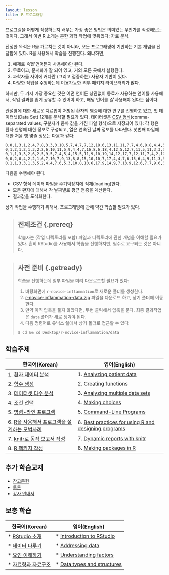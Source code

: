 ```yaml
---
layout: lesson
title: R 프로그래밍
---
```

프로그램을 어떻게 작성하는지 배우는 가장 좋은 방법은 의미있는 무언가를 작성해보는 것이다.
그래서 이번 R 소개는 흔한 과학 작업에 맞춰있다: 자료 분석.

진정한 목적은 R을 가르치는 것이 아니라, 
모든 프로그래밍에 기반하는 기본 개념을 전달함에 있다.
R을 사용해서 학습을 진행한다. 왜냐하면,

1. 예제로 *어떤* 언어든지 사용해야만 된다.
2. 무료이고, 문서화가 잘 되어 있고, 거의 모든 곳에서 실행된다.
3. 과학자들 사이에 커다란 (그리고 점증하는) 사용자 기반이 있다.
4. 다양한 작업을 수행하는데 이용가능한 외부 패키지 라이브러리가 많다.

하지만, 두 가지 가장 중요한 것은
어떤 언어든 상관없이 동료가 사용하는 언어를 사용해서, 
작업 결과를 쉽게 공유할 수 있어야 하고, 
해당 언어를 *잘* 사용해야 된다는 점이다.

관절염에 대한 새로운 치료법이 처방된 환자의 염증에 대한 연구를 진행하고 있고, 
첫 데이터셋(Data Set) 12개를 분석할 필요가 있다. 
데이터셋은 [CSV 형식](reference.html#comma-separated-values)(comma-separated values, 구분자가 콤마 값을 가진 파일 형식)으로 저장되어 있다: 
각 행은 환자 한명에 대한 정보로 구성되고, 
열은 연속된 날짜 정보를 나타낸다. 
첫번째 파일에 대한 처음 행 몇줄 정보는 다음과 같다:

~~~
0,0,1,3,1,2,4,7,8,3,3,3,10,5,7,4,7,7,12,18,6,13,11,11,7,7,4,6,8,8,4,4,5,7,3,4,2,3,0,0
0,1,2,1,2,1,3,2,2,6,10,11,5,9,4,4,7,16,8,6,18,4,12,5,12,7,11,5,11,3,3,5,4,4,5,5,1,1,0,1
0,1,1,3,3,2,6,2,5,9,5,7,4,5,4,15,5,11,9,10,19,14,12,17,7,12,11,7,4,2,10,5,4,2,2,3,2,2,1,1
0,0,2,0,4,2,2,1,6,7,10,7,9,13,8,8,15,10,10,7,17,4,4,7,6,15,6,4,9,11,3,5,6,3,3,4,2,3,2,1
0,1,1,3,3,1,3,5,2,4,4,7,6,5,3,10,8,10,6,17,9,14,9,7,13,9,12,6,7,7,9,6,3,2,2,4,2,0,1,1
~~~

다음을 수행해야 된다.

*  CSV 형식 데이터 파일을 주기억장치에 적재(loading)한다.
*  모든 환자에 대해서 각 날짜별로 평균 염증을 계산한다.
*  결과값을 도식화한다.

상기 작업을 수행하기 위해서, 프로그래밍에 관해 약간 학습할 필요가 있다.

> ## 전제조건 {.prereq}
>
> 학습자는 (작업 디렉토리를 포함) 파일과 디렉토리에 관한 개념을 이해할 필요가 있다.
> 흔히 RStudio를 사용해서 학습을 진행하지만, 필수로 요구되는 것은 아니다.

> ## 사전 준비 {.getready}
>
> 학습을 진행하는데 일부 파일을 미리 다운로드할 필요가 있다:
>
> 1. 바탕화면에 `r-novice-inflammation`로 새로운 폴더를 생성한다.
> 2. [r-novice-inflammation-data.zip](./r-novice-inflammation-data.zip) 파일을 다운로드 하고,
상기 폴더에 이동한다.
> 3. 만약 아직 압축을 풀지 않았다면, 두번 클릭해서 압축을 푼다. 최종 결과작업은 `data` 폴더가 새로 생겨야 된다.
> 4. 다음 명령어로 유닉스 쉘에서 상기 폴더로 접근할 수 있다:
>```
> $ cd && cd Desktop/r-novice-inflammation/data
>```

## 학습주제
|   한국어(Korean)      |    영어(English)            |
|--------------------------------|-----------------------------------|
|1.  [환자 데이터 분석](01-starting-with-data-kr.html)   |1.  [Analyzing patient data](01-starting-with-data.html) |
|2.  [함수 생성](02-func-R-kr.html)                                 |2.  [Creating functions](02-func-R.html) |
|3.  [데이터셋 다수 분석](03-loops-R-kr.html)                |3.  [Analyzing multiple data sets](03-loops-R.html) |
|4.  [조건 선택](04-cond-kr.html)                                    |4.  [Making choices](04-cond.html) |
|5.  [명령-라인 프로그램](05-cmdline-kr.html)               |5.  [Command-Line Programs](05-cmdline.html) |
|6.  [R을 사용해서 프로그램을 설계하는 모범사례](06-best-practices-R-kr.html)                              |6.  [Best practices for using R and designing programs](06-best-practices-R.html) |
|7.  [knitr로 동적 보고서 작성](07-knitr-R-kr.html)          |7.  [Dynamic reports with knitr](07-knitr-R.html) |
|8.  [R 팩키지 작성](08-making-packages-R-kr.html)  |8.  [Making packages in R](08-making-packages-R.html) |

## 추가 학습교재       

*   [참고문헌](reference.html)
*   [토론](discussion.html)
*   [강사 안내서](instructors.html)

## 보충 학습
|   한국어(Korean)      |    영어(English)            |
|--------------------------------|-----------------------------------|
|*  [RStudio 소개](01-supp-intro-rstudio-kr.html)         |*  [Introduction to RStudio](01-supp-intro-rstudio.html)|
|*  [데이터 다루기](01-supp-addressing-data-kr.html)    |*  [Addressing data](01-supp-addressing-data.html)|
|*  [요인 이해하기](01-supp-factors-kr.html)                  |*  [Understanding factors](01-supp-factors.html)|
|*  [자료형과 자료구조](01-supp-data-structures-kr.html)|*  [Data types and structures](01-supp-data-structures.html)|










